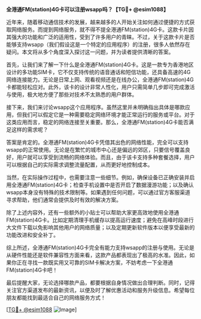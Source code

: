 **全港通FM(station)4G卡可以注册wsapp吗？【TG💪+ @esim1088】**

近年来，随着移动通信技术的发展，越来越多的人开始关注如何通过便捷的方式获取网络服务。而提到网络服务，就不得不提全港通FM(station)4G卡。这款卡片因其强大的功能和广泛的适用性，受到了许多用户的青睐。不过，关于这款卡片是否能够支持wsapp（我们假设这是一个特定的应用程序）的注册，很多人依然存在疑问。本文将从多个角度深入探讨这一问题，并为读者提供清晰的答案。

首先，让我们来了解一下什么是全港通FM(station)4G卡。这是一款专为香港地区设计的多功能SIM卡，它不仅支持传统的语音通话和短信功能，还具备高速的4G网络连接能力。无论是日常上网、观看视频还是在线办公，全港通FM(station)4G卡都能轻松应对。此外，该卡的设计非常人性化，用户只需简单几步即可完成激活与使用，极大地方便了那些对技术不太熟悉的用户群体。

接下来，我们来讨论wsapp这个应用程序。虽然这里并未明确指出具体是哪款应用，但我们可以假定它是一种需要稳定网络环境才能正常运行的服务或平台。对于这类应用而言，稳定的网络连接至关重要。那么，全港通FM(station)4G卡能否满足这样的需求呢？

答案是肯定的。全港通FM(station)4G卡凭借其出色的网络性能，完全可以支持wsapp的正常使用。无论是在繁忙的城市中心还是偏远的郊区，只要信号覆盖良好，用户就可以享受到流畅的网络体验。而且，由于该卡支持多种套餐选择，用户可以根据自己的实际需求调整流量配置，从而更好地控制成本。

当然，在实际操作过程中，也需要注意一些细节。例如，确保设备已正确安装并启用全港通FM(station)4G卡；检查手机设置中是否开启了数据漫游功能；以及确认wsapp本身没有特殊的技术限制等。如果遇到任何问题，可以通过官方客服渠道寻求帮助，他们通常会提供及时有效的解决方案。

除了上述内容外，还有一些额外的小贴士可以帮助大家更高效地使用全港通FM(station)4G卡。比如定期清理手机缓存以提高运行速度；避免在高峰时段进行大文件下载以免影响其他用户的网络质量；以及定期更新软件版本以便享受最新的功能改进和安全补丁。

综上所述，全港通FM(station)4G卡完全有能力支持wsapp的注册与使用。无论是从硬件性能还是软件兼容性方面来看，这款产品都表现出了极高的水准。因此，如果你正在寻找一款既实用又可靠的SIM卡解决方案，不妨考虑一下全港通FM(station)4G卡吧！

最后提醒大家，无论选择哪款产品，都要根据自身情况做出合理判断。同时，记得关注官方渠道发布的最新资讯，以便及时了解优惠活动和服务升级信息。希望每位朋友都能找到最适合自己的网络服务方式！

[[TG💪+ @esim1088](https://t.me/s/esim1088) ![Image](https://i.postimg.cc/4NQfJmqS/Snipaste-2025-05-13-00-14-12.png)]